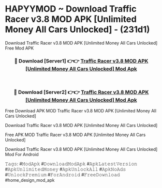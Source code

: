 # HAPYYMOD ~ Download Traffic Racer v3.8 MOD APK [Unlimited Money All Cars Unlocked] - (231d1)
Download Traffic Racer v3.8 MOD APK [Unlimited Money All Cars Unlocked] Free Mod APK

<div align="center">
<h3>🔴 Download [Server1] 👉👉 <a href="https://apk-comot.site?title=Traffic_Racer_v3.8_MOD_APK_[Unlimited_Money_All_Cars_Unlocked]">Traffic Racer v3.8 MOD APK [Unlimited Money All Cars Unlocked] Mod Apk</a></h3><br>

<h3>🔴 Download [Server2] 👉👉 <a href="https://apk-comot.site?title=Traffic_Racer_v3.8_MOD_APK_[Unlimited_Money_All_Cars_Unlocked]">Traffic Racer v3.8 MOD APK [Unlimited Money All Cars Unlocked] Mod Apk</a></h3>
</div>


Free Download APK MOD Traffic Racer v3.8 MOD APK [Unlimited Money All Cars Unlocked]

Download Traffic Racer v3.8 MOD APK [Unlimited Money All Cars Unlocked] 

Free APK MOD Traffic Racer v3.8 MOD APK [Unlimited Money All Cars Unlocked] 

Download Traffic Racer v3.8 MOD APK [Unlimited Money All Cars Unlocked] Mod For Android

𝚃𝚊𝚐𝚜: #𝙼𝚘𝚍𝙰𝚙𝚔 #𝙳𝚘𝚠𝚗𝚕𝚘𝚊𝚍𝙼𝚘𝚍𝙰𝚙𝚔 #𝙰𝚙𝚔𝙻𝚊𝚝𝚎𝚜𝚝𝚅𝚎𝚛𝚜𝚒𝚘𝚗 #𝙰𝚙𝚔𝚄𝚗𝚕𝚒𝚖𝚒𝚝𝚎𝚍𝙼𝚘𝚗𝚎𝚢 #𝙰𝚙𝚔𝚄𝚗𝚕𝚘𝚌𝚔𝙰𝚕𝚕 #𝙰𝚙𝚔𝙽𝚘𝙰𝚍𝚜 #𝚄𝚗𝚕𝚘𝚌𝚔𝙿𝚛𝚎𝚖𝚒𝚞𝚖 #𝙵𝚘𝚛𝙰𝚗𝚍𝚛𝚘𝚒𝚍 #𝙵𝚛𝚎𝚎𝙳𝚘𝚠𝚗𝚕𝚘𝚊𝚍 #home_design_mod_apk